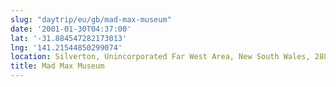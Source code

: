 ```yaml
---
slug: "daytrip/eu/gb/mad-max-museum"
date: '2001-01-30T04:37:00'
lat: '-31.884547282173013'
lng: '141.21544850299074'
location: Silverton, Unincorporated Far West Area, New South Wales, 2880, Australia
title: Mad Max Museum
---
```



